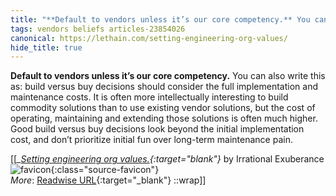 ```yaml
---
title: "**Default to vendors unless it’s our core competency.** You can ..."
tags: vendors beliefs articles-23854026
canonical: https://lethain.com/setting-engineering-org-values/
hide_title: true
---
```


**Default to vendors unless it’s our core competency.** You can also write this as: build versus buy decisions should consider the full implementation and maintenance costs. It is often more intellectually interesting to build commodity solutions than to use existing vendor solutions, but the cost of operating, maintaining and extending those solutions is often much higher. Good build versus buy decisions look beyond the initial implementation cost, and don’t prioritize initial fun over long-term maintenance pain.


[[<cite>_[Setting engineering org values.](https://lethain.com/setting-engineering-org-values/){:target="_blank"}_</cite> by Irrational Exuberance ![favicon](https://s2.googleusercontent.com/s2/favicons?domain=lethain.com){:class="source-favicon"}<br>
_More_: [Readwise URL](https://readwise.io/open/466426215){:target="_blank"}
::wrap]]